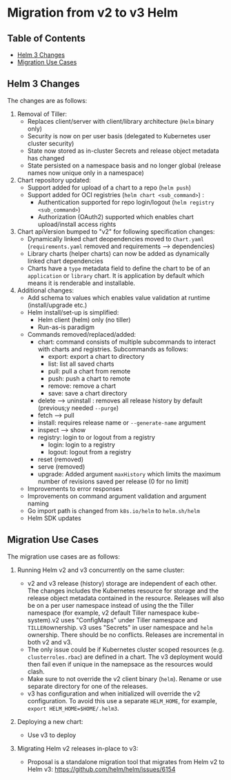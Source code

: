 Migration from v2 to v3 Helm 
===

## Table of Contents

- [Helm 3 Changes](#helm-3-changes)
- [Migration Use Cases](#migration-use-cases)

## Helm 3 Changes

The changes are as follows:

1. Removal of Tiller: 
   - Replaces client/server with client/library architecture (`Helm` binary only)
   - Security is now on per user basis (delegated to Kubernetes user cluster security)
   - State now stored as in-cluster Secrets and release object metadata has changed
   - State persisted on a namespace basis and no longer global (release names now unique only in a namespace) 
2. Chart repository updated:
   - Support added for upload of a chart to a repo (`helm push`)
   - Support added for OCI registries (`helm chart <sub_command>`) :
     - Authentication supported for repo login/logout (`helm registry <sub_command>`)
     - Authorization (OAuth2) supported which enables chart upload/install access rights
3. Chart apiVersion bumped to "v2" for following specification changes:
   - Dynamically linked chart deopendencies moved to `Chart.yaml` (`requirements.yaml` removed and  requirements --> dependencies)
   - Library charts (helper charts) can now be added as dynamically linked chart dependencies
   - Charts have a `type` metadata field to define the chart to be of an `application` or `library` chart. It is application by
     default which means it is renderable and installable.
4. Additional changes:
   - Add schema to values which enables value validation at runtime (install/upgrade etc.)
   - Helm install/set-up is simplified:
     - Helm client (helm) only (no tiller)
     - Run-as-is paradigm
   - Commands removed/replaced/added:
       - chart: command consists of multiple subcommands to interact with charts and registries. Subcommands as follows:
         - export: export a chart to directory
         - list: list all saved charts
         - pull: pull a chart from remote
         - push: push a chart to remote
         - remove: remove a chart
         - save: save a chart directory  
       - delete --> uninstall : removes all release history by default (previous;y needed `--purge`)
       - fetch --> pull
       - install: requires release name or `--generate-name` argument
       - inspect --> show
       - registry: login to or logout from a registry
         - login: login to a registry
         - logout: logout from a registry
       - reset (removed)
       - serve (removed)
       - upgrade: Added argument `maxHistory` which limits the maximum number of revisions saved per release (0 for no limit)
   - Improvements to error responses
   - Improvements on command argument validation and argument naming
   - Go import path is changed from `k8s.io/helm` to `helm.sh/helm` 
   - Helm SDK updates

## Migration Use Cases

The migration use cases are as follows:

1. Running Helm v2 and v3 concurrently on the same cluster:
   - v2 and v3 release (history) storage are independent of each other. The changes includes the Kubernetes resource for storage and the release object metadata contained in the resource. Releases will also be on a per user namespace instead of using the the Tiller namespace (for example, v2 default Tiller namespace kube-system).v2 uses "ConfigMaps" under Tiller namespace and `TILLER`ownership. v3 uses "Secrets" in user namespace and `helm` ownership. There should be no conflicts.  Releases are incremental in both v2 and v3.
   - The only issue could be if Kubernetes cluster scoped resources (e.g. `clusterroles.rbac`) are defined in a chart. The v3 deployment would then fail even if unique in the namepsace as the resources would clash.
   - Make sure to not override the v2 client binary (`helm`). Rename or use separate directory for one of the releases.
   - v3 has configuration and when initialized will override the v2 configuration. To avoid this use a separate `HELM_HOME`, for example, `export HELM_HOME=$HOME/.helm3`.
 
2. Deploying a new chart:
   - Use v3 to deploy
 
3. Migrating Helm v2 releases in-place to v3:
   - Proposal is a standalone migration tool that migrates from Helm v2 to Helm v3: https://github.com/helm/helm/issues/6154

